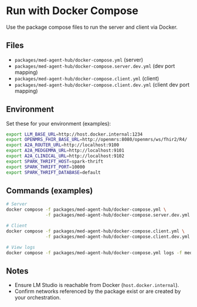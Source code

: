 # Run with Docker Compose

Use the package compose files to run the server and client via Docker.

## Files

- `packages/med-agent-hub/docker-compose.yml` (server)
- `packages/med-agent-hub/docker-compose.server.dev.yml` (dev port mapping)
- `packages/med-agent-hub/docker-compose.client.yml` (client)
- `packages/med-agent-hub/docker-compose.client.dev.yml` (client dev port mapping)

## Environment

Set these for your environment (examples):

```bash
export LLM_BASE_URL=http://host.docker.internal:1234
export OPENMRS_FHIR_BASE_URL=http://openmrs:8080/openmrs/ws/fhir2/R4/
export A2A_ROUTER_URL=http://localhost:9100
export A2A_MEDGEMMA_URL=http://localhost:9101
export A2A_CLINICAL_URL=http://localhost:9102
export SPARK_THRIFT_HOST=spark-thrift
export SPARK_THRIFT_PORT=10000
export SPARK_THRIFT_DATABASE=default
```

## Commands (examples)

```bash
# Server
docker compose -f packages/med-agent-hub/docker-compose.yml \
               -f packages/med-agent-hub/docker-compose.server.dev.yml up -d

# Client
docker compose -f packages/med-agent-hub/docker-compose.client.yml \
               -f packages/med-agent-hub/docker-compose.client.dev.yml up -d

# View logs
docker compose -f packages/med-agent-hub/docker-compose.yml logs -f med-agent-hub-server
```

## Notes

- Ensure LM Studio is reachable from Docker (`host.docker.internal`).
- Confirm networks referenced by the package exist or are created by your orchestration.


